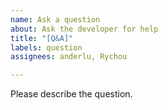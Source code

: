 ```yaml
---
name: Ask a question
about: Ask the developer for help
title: "[Q&A]"
labels: question
assignees: anderlu, Rychou

---
```


Please describe the question.
